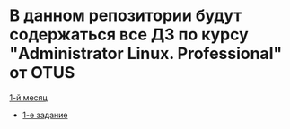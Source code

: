 # В данном репозитории будут содержаться все ДЗ по курсу "Administrator Linux. Professional" от OTUS  

[1-й месяц](https://github.com/rybalka1/OTUS-homework/tree/master/1-month)
- [1-е задание](https://github.com/rybalka1/OTUS-homework/tree/master/1-month/1-lesson)
